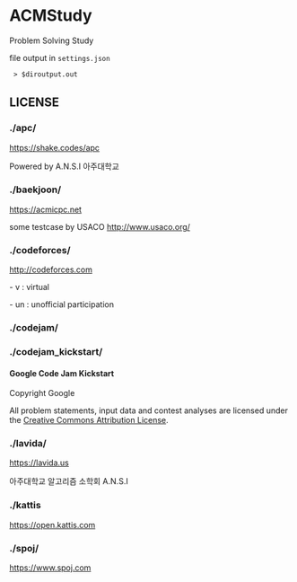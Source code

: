 # ACMStudy

Problem Solving Study

file output in `settings.json`

```txt
 > $diroutput.out
```

## LICENSE

### ./apc/

<https://shake.codes/apc>

Powered by A.N.S.I 아주대학교

### ./baekjoon/

<https://acmicpc.net>

some testcase by USACO
<http://www.usaco.org/>

### ./codeforces/

<http://codeforces.com>

\- v : virtual

\- un : unofficial participation

### ./codejam/

### ./codejam_kickstart/

#### Google Code Jam Kickstart

Copyright Google

All problem statements, input data and contest analyses are licensed under the [Creative Commons Attribution License](http://creativecommons.org/licenses/by/3.0/).

### ./lavida/

<https://lavida.us>

아주대학교 알고리즘 소학회 A.N.S.I

### ./kattis

<https://open.kattis.com>

### ./spoj/

<https://www.spoj.com>
